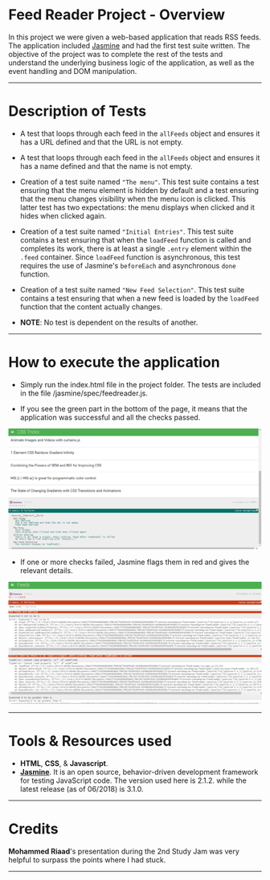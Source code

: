 # Feed Reader Project - Overview

In this project we were given a web-based application that reads RSS feeds. The application included [Jasmine](http://jasmine.github.io/) and had the first test suite written. The objective of the project was to complete the rest of the tests and understand the underlying business logic of the application, as well as the event handling and DOM manipulation.
___


# Description of Tests

* A test that loops through each feed in the `allFeeds` object and ensures it has a URL defined and that the URL is not empty.
* A test that loops through each feed in the `allFeeds` object and ensures it has a name defined and that the name is not empty.
* Creation of a test suite named `"The menu"`. This test suite contains a test ensuring that the menu element is hidden by default and a test ensuring that the menu changes visibility when the menu icon is clicked. This latter test has two expectations: the menu displays when clicked and it hides when clicked again.
* Creation of a test suite named `"Initial Entries"`. This test suite contains a test ensuring that when the `loadFeed` function is called and completes its work, there is at least a single `.entry` element within the `.feed` container. Since `loadFeed` function is asynchronous, this test requires the use of Jasmine's `beforeEach` and asynchronous `done` function.
* Creation of a test suite named `"New Feed Selection"`. This test suite contains a test ensuring that when a new feed is loaded by the `loadFeed` function that the content actually changes.

* **NOTE**: No test is dependent on the results of another.
___


# How to execute the application

* Simply run the index.html file in the project folder.
The tests are included in the file /jasmine/spec/feedreader.js.

* If you see the green part in the bottom of the page, it means that the application was successful and all the checks passed.

![Screenshot1](/img/Check_pass.png "Check pass")

* If one or more checks failed, Jasmine flags them in red and gives the relevant details.

![Screenshot2](/img/Check_failed.png "Check failed")

___


# Tools & Resources used

* **HTML**, **CSS**, & **Javascript**.
* **[Jasmine](http://jasmine.github.io/)**. It is an open source, behavior-driven development framework for testing JavaScript code. The version used here is 2.1.2. while the latest release (as of 06/2018) is 3.1.0.
___


# Credits

**Mohammed Riaad**'s presentation during the 2nd Study Jam was very helpful to surpass the points where I had stuck.
___

